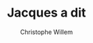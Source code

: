 ---
layout: post
title: Jacques a dit
author: Christophe Willem
image:
  artist: christophe-willem.png
---